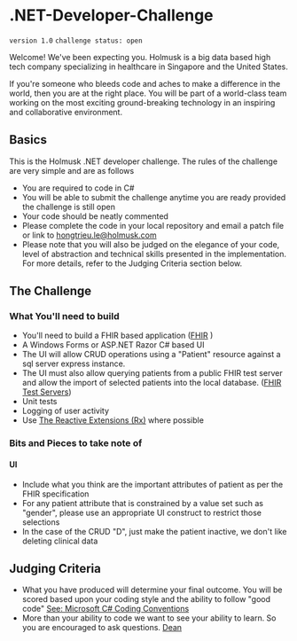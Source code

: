 # .NET-Developer-Challenge

`version 1.0`
`challenge status: open`

Welcome! We've been expecting you. Holmusk is a big data based high tech company specializing in healthcare in Singapore and the United States. 

If you're someone who bleeds code and aches to make a difference in the world, then you are at the right place. You will be part of a world-class team working on the most exciting ground-breaking technology in an inspiring and collaborative environment.

## Basics

This is the Holmusk .NET developer challenge. The rules of the challenge are very simple and are as follows

* You are required to code in C#
* You will be able to submit the challenge anytime you are ready provided the challenge is still open
* Your code should be neatly commented
* Please complete the code in your local repository and email a patch file or link to hongtrieu.le@holmusk.com
* Please note that you will also be judged on the elegance of your code, level of abstraction and technical skills presented in the implementation. For more details, refer to the Judging Criteria section below.

## The Challenge 

### What You'll need to build
* You'll need to build a FHIR based application  ([FHIR](https://www.hl7.org/fhir/) )
* A Windows Forms or ASP.NET Razor C# based UI
* The UI will allow CRUD operations using a "Patient" resource against a sql server express instance.
* The UI must also allow querying patients from a public FHIR test server and allow the import of selected patients into the local database. ([FHIR Test Servers](http://wiki.hl7.org/index.php?title=Publicly_Available_FHIR_Servers_for_testing)) 
* Unit tests
* Logging of user activity
* Use [The Reactive Extensions (Rx)](https://msdn.microsoft.com/en-us/data/gg577609) where possible
 

### Bits and Pieces to take note of

#### UI
* Include what you think are the important attributes of patient as per the FHIR specification
* For any patient attribute that is constrained by a value set such as "gender", please use an appropriate UI construct to restrict those selections
* In the case of the CRUD "D", just make the patient inactive, we don't like deleting clinical data

## Judging Criteria 
* What you have produced will determine your final outcome. You will be scored based upon your coding style and the ability to follow "good code" [See: Microsoft C# Coding Conventions](https://msdn.microsoft.com/en-us/library/ff926074.aspx)
* More than your ability to code we want to see your ability to learn. So you are encouraged to ask questions. [Dean](mailto:dean.atchley@mindlinc.com)
